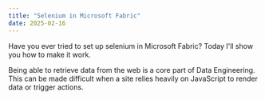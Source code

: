 ```yaml
---
title: "Selenium in Microsoft Fabric"
date: 2025-02-16
---
```


Have you ever tried to set up selenium in Microsoft Fabric? Today I'll show you how to make it work.

Being able to retrieve data from the web is a core part of Data Engineering. This can be made difficult when a site relies heavily on JavaScript to render data or trigger actions. 
